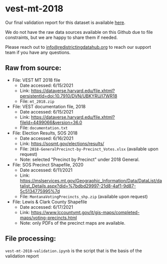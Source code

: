 # vest-mt-2018

Our final validation report for this dataset is available [here]().

We do not have the raw data sources available on this Github due to file constraints, but we are happy to share them if needed. 

Please reach out to info@redistrictingdatahub.org to reach our support team if you have any questions.

## Raw from source:

- File: VEST MT 2018 file
   - Date accessed: 6/15/2021
   - Link: https://dataverse.harvard.edu/file.xhtml?persistentId=doi:10.7910/DVN/UBKYRU/I7WR18
   - File: `mt_2018.zip`
- File: VEST documentation file, 2018
   - Date accessed: 6/15/2021
   - Link: https://dataverse.harvard.edu/file.xhtml?fileId=4499066&version=36.0
   - File: `documentation.txt`
- File: Election Results, SOS 2018
   - Date accessed: 6/16/2021
   - Link: https://sosmt.gov/elections/results/
   - File: `2018-GeneralPrecinct-by-Precinct_Votes.xlsx` (available upon request)
   - Note: selected "Precinct by Precinct" under 2018 General. 
- File: SOS Precinct Shapefile, 2020 
   - Date accessed: 6/11/2021
   - Link: https://mslservices.mt.gov/Geographic_Information/Data/DataList/datalist_Details.aspx?did=%7bdbd29997-21d8-4af1-9d87-5c5134775995%7d
   - File: `MontanaVotingPrecincts_shp.zip` (available upon request)
- File: Lewis & Clark County Shapefile
   - Date accessed: 6/17/2021
   - Link: https://www.lccountymt.gov/it/gis-maps/completed-maps/voting-precincts.html
   - Note: only PDFs of the precinct maps are available. 

## File processing:

`vest-mt-2018-validation.ipynb` is the script that is the basis of the validation report
